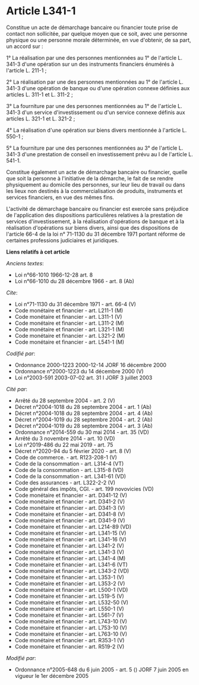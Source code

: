 # Article L341-1

Constitue un acte de démarchage bancaire ou financier toute prise de contact non sollicitée, par quelque moyen que ce soit,
avec une personne physique ou une personne morale déterminée, en vue d'obtenir, de sa part, un accord sur :

1° La réalisation par une des personnes mentionnées au 1° de l'article L. 341-3 d'une opération sur un des instruments
financiers énumérés à l'article L. 211-1 ;

2° La réalisation par une des personnes mentionnées au 1° de l'article L. 341-3 d'une opération de banque ou d'une opération
connexe définies aux articles L. 311-1 et L. 311-2 ;

3° La fourniture par une des personnes mentionnées au 1° de l'article L. 341-3 d'un service d'investissement ou d'un service
connexe définis aux articles L. 321-1 et L. 321-2 ;

4° La réalisation d'une opération sur biens divers mentionnée à l'article L. 550-1 ;

5° La fourniture par une des personnes mentionnées au 3° de l'article L. 341-3 d'une prestation de conseil en investissement
prévu au I de l'article L. 541-1.

Constitue également un acte de démarchage bancaire ou financier, quelle que soit la personne à l'initiative de la démarche,
le fait de se rendre physiquement au domicile des personnes, sur leur lieu de travail ou dans les lieux non destinés à la
commercialisation de produits, instruments et services financiers, en vue des mêmes fins.

L'activité de démarchage bancaire ou financier est exercée sans préjudice de l'application des dispositions particulières
relatives à la prestation de services d'investissement, à la réalisation d'opérations de banque et à la réalisation
d'opérations sur biens divers, ainsi que des dispositions de l'article 66-4 de la loi n° 71-1130 du 31 décembre 1971 portant
réforme de certaines professions judiciaires et juridiques.

**Liens relatifs à cet article**

_Anciens textes_:

  - Loi n°66-1010 1966-12-28 art. 8
  - Loi n°66-1010 du 28 décembre 1966 - art. 8 (Ab)

_Cite_:

  - Loi n°71-1130 du 31 décembre 1971 - art. 66-4 (V)
  - Code monétaire et financier - art. L211-1 (M)
  - Code monétaire et financier - art. L311-1 (V)
  - Code monétaire et financier - art. L311-2 (M)
  - Code monétaire et financier - art. L321-1 (M)
  - Code monétaire et financier - art. L321-2 (M)
  - Code monétaire et financier - art. L541-1 (M)

_Codifié par_:

  - Ordonnance 2000-1223 2000-12-14 JORF 16 décembre 2000
  - Ordonnance n°2000-1223 du 14 décembre 2000 (V)
  - Loi n°2003-591 2003-07-02 art. 31 I JORF 3 juillet 2003

_Cité par_:

  - Arrêté du 28 septembre 2004 - art. 2 (V)
  - Décret n°2004-1018 du 28 septembre 2004 - art. 1 (Ab)
  - Décret n°2004-1018 du 28 septembre 2004 - art. 4 (Ab)
  - Décret n°2004-1019 du 28 septembre 2004 - art. 2 (Ab)
  - Décret n°2004-1019 du 28 septembre 2004 - art. 3 (Ab)
  - Ordonnance n°2014-559 du 30 mai 2014 - art. 35 (VD)
  - Arrêté du 3 novembre 2014 - art. 10 (VD)
  - Loi n°2019-486 du 22 mai 2019 - art. 75
  - Décret n°2020-94 du 5 février 2020 - art. 8 (V)
  - Code de commerce. - art. R123-208-1 (V)
  - Code de la consommation - art. L314-4 (VT)
  - Code de la consommation - art. L315-8 (VD)
  - Code de la consommation - art. L341-61 (VD)
  - Code des assurances - art. L322-2-2 (V)
  - Code général des impôts, CGI. - art. 199 novovicies (VD)
  - Code monétaire et financier - art. D341-12 (V)
  - Code monétaire et financier - art. D341-2 (V)
  - Code monétaire et financier - art. D341-3 (V)
  - Code monétaire et financier - art. D341-8 (V)
  - Code monétaire et financier - art. D341-9 (V)
  - Code monétaire et financier - art. L214-89 (VD)
  - Code monétaire et financier - art. L341-15 (V)
  - Code monétaire et financier - art. L341-16 (V)
  - Code monétaire et financier - art. L341-2 (V)
  - Code monétaire et financier - art. L341-3 (V)
  - Code monétaire et financier - art. L341-4 (M)
  - Code monétaire et financier - art. L341-6 (VT)
  - Code monétaire et financier - art. L343-2 (VD)
  - Code monétaire et financier - art. L353-1 (V)
  - Code monétaire et financier - art. L353-2 (V)
  - Code monétaire et financier - art. L500-1 (VD)
  - Code monétaire et financier - art. L519-5 (V)
  - Code monétaire et financier - art. L532-50 (V)
  - Code monétaire et financier - art. L550-1 (V)
  - Code monétaire et financier - art. L561-7 (V)
  - Code monétaire et financier - art. L743-10 (V)
  - Code monétaire et financier - art. L753-10 (V)
  - Code monétaire et financier - art. L763-10 (V)
  - Code monétaire et financier - art. R353-1 (V)
  - Code monétaire et financier - art. R519-2 (V)

_Modifié par_:

  - Ordonnance n°2005-648 du 6 juin 2005 - art. 5 () JORF 7 juin 2005 en vigueur le 1er décembre 2005
